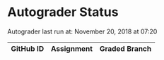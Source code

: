 # Autograder Status
Autograder last run at: November 20, 2018 at 07:20

| GitHub ID | Assignment | Graded Branch |
|-----------|------------|---------------|
